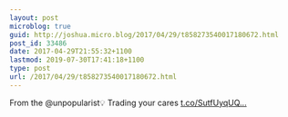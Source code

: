 ```yaml
---
layout: post
microblog: true
guid: http://joshua.micro.blog/2017/04/29/t858273540017180672.html
post_id: 33486
date: 2017-04-29T21:55:32+1100
lastmod: 2019-07-30T17:41:18+1100
type: post
url: /2017/04/29/t858273540017180672.html
---
```

From the @unpopularist💡 Trading your cares [t.co/SutfUyqUQ...](https://t.co/SutfUyqUQP)
